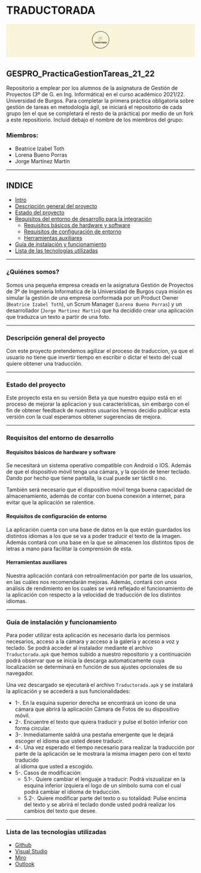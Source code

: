 
TRADUCTORADA
===========
![Logo](Logo/Logo.jpg)

## GESPRO_PracticaGestionTareas_21_22
Repositorio a emplear por los alumnos de la asignatura de Gestión de Proyectos (3º de G. en Ing. Informática) en el curso académico 2021/22. Universidad de Burgos.  Para completar la primera práctica obligatoria sobre gestión de tareas en metodología ágil, se iniciará el repositorio de cada grupo (en el que se completará el resto de la práctica) por medio de un fork a este repositiorio.  Incluid debajo el nombre de los miembros del grupo:

### Miembros:
- Beatrice Izabel Toth
- Lorena Bueno Porras
- Jorge Martínez Martín
----

## INDICE
- [Intro](#quiénes-somos)
- [Descripción general del proyecto](#descripción-general-del-proyecto)
- [Estado del proyecto](#estado-del-proyecto)
- [Requisitos del entorno de desarrollo para la integración](#requisitos-del-entorno-de-desarrollo)
    - [Requisitos básicos de hardware y software](#requisitos-básicos-de-hardware-y-software)
    - [Requisitos de configuración de entorno](#requisitos-de-configuración-de-entorno) 
    - [Herramientas auxiliares](#herramientas-auxiliares)
- [Guía de instalación y funcionamiento](#guía-de-instalación-y-funcionamiento)
- [Lista de las tecnologías utilizadas](#lista-de-las-tecnologías-utilizadas)

----




### ¿Quiénes somos?

Somos una pequeña empresa creada en la asignatura Gestión de Proyectos de 3º de Ingeniería Informatica de la Universidad de Burgos cuya misión es simular la gestión de una empresa conformada por un Product Owner (`Beatrice Izabel Toth`), un Scrum Manager (`Lorena Bueno Porras`) y un desarrollador (`Jorge Martinez Martin`) que ha decidido crear una aplicación que traduzca un texto a partir de una foto. 

----
### Descripción general del proyecto
Con este proyecto pretendemos agilizar el proceso de traduccion, ya que el usuario no tiene que invertir tiempo en escribir o dictar el texto del cual quiere obtener una traducción.

-----
### Estado del proyecto
Este proyecto esta en su versión Beta ya que nuestro equipo está en el proceso de mejorar la aplicacion y sus características, sin embargo con el fin de obtener feedback de nuestros usuarios hemos decidio publicar esta versión con la cual esperamos obtener sugerencias de mejora. 

----
### Requisitos del entorno de desarrollo
#### Requisitos básicos de hardware y software
Se necesitará un sistema operativo compatible con Android o IOS. Además de que el dispositivo móvil tenga una cámara, y la opción de tener teclado. Dando por hecho que tiene pantalla, la cual puede ser táctil o no.

También será necesario que el dispositivo móvil tenga buena capacidad de almacenamiento, además de contar con buena conexión a internet, para evitar que la aplicación se ralentice.

#### Requisitos de configuración de entorno
La aplicación cuenta con una base de datos en la que están guardados los distintos idiomas a los que se va a poder traducir el texto de la imagen. 
Además contará con una base en la que se almacenen los distintos tipos de letras a mano para facilitar la comprensión de esta. 

#### Herramientas auxiliares
Nuestra aplicación contará con retroalimentación por parte de los usuarios, en las cuáles nos recomendarán mejoras. Además, contará con unos análisis de rendimiento en los cuales se verá reflejado el funcionamiento de la aplicación con respecto a la velocidad de traducción de los distintos idiomas.

----
### Guía de instalación y funcionamiento
Para poder utilizar esta aplicación es necesario darla los permisos necesarios, acceso a la cámara y acceso a la galería y acceso a voz y teclado.
Se podrá acceder al instalador mediante el archivo `Traductorada.apk` que hemos subido a nuestro repositorio y a continuación podrá observar que se inicia la descarga automaticamente cuya localización se determinará en función de sus ajustes opcionales de su navegador. 

Una vez descargado se ejecutará el archivo `Traductorada.apk` y se instalará la aplicación y se accederá a sus funcionalidades: 
- 1-. En la esquina superior derecha se encontrará un icono de una cámara que abrirá la aplicación Cámara de Fotos de su dispositivo móvil.
- 2-. Encuentre el texto que quiera traducir y pulse el botón inferior con forma circular.
- 3-. Inmediatamente saldrá una pestaña emergente que le dejará escoger el idioma que usted desee traducir.
- 4-. Una vez esperado el tiempo necesario para realizar la traducción por parte de la aplicación se le mostrara la misma imagen pero con el texto traducido    
              al idioma que usted a escogido. 
- 5-. Casos de modificación: 
    - 5.1-. Quiere cambiar el lenguaje a traducir: Podrá viszualizar en la esquina inferior izquiera el logo de un símbolo suma con el cual podrá cambiar el idioma de traducción.
    - 5.2-. Quiere modificar parte del texto o su totalidad: Pulse encima del texto y se abrirá el teclado donde usted podrá realizar los cambios del texto que desee.
    
        

----
### Lista de las tecnologías utilizadas
- [Github](https://github.com)
- [Visual Studio](https://visualstudio.microsoft.com/es/)
- [Miro](https://miro.com/es/)
- [Outlook](https://outlook.live.com/owa/) 



